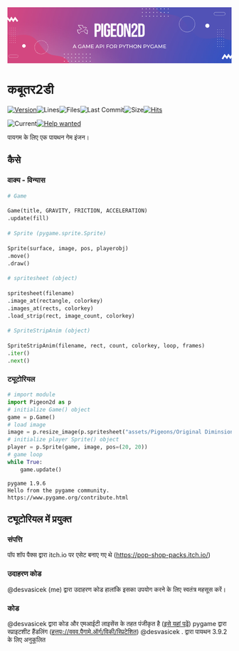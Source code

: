 <center><img src="Pigeon2d.png"></center>

# कबूतर2डी

[![Version](https://img.shields.io/pypi/v/Pigeon2D)](https://pypi.org/project/Pigeon2D/)![Lines](https://img.shields.io/tokei/lines/github/desvasicek/Pigeon2D)![Files](https://img.shields.io/github/directory-file-count/desvasicek/Pigeon2D)![Last Commit](https://img.shields.io/github/last-commit/desvasicek/Pigeon2D)![Size](https://img.shields.io/github/languages/code-size/desvasicek/Pigeon2D)[![Hits](https://hits.sh/github.com/desvasicek/Pigeon2D/hits.svg)](https://github.com/desvasicek/Pigeon2D)

![Current](https://img.shields.io/badge/currently-in%20progress-red)[![Help wanted](https://img.shields.io/badge/-help--wanted-yellow)](https://github.com/desvasicek/Pigeon2D/pulls)

पायगम के लिए एक पायथन गेम इंजन।

## कैसे

### वाक्य - विन्यास

```python
# Game

Game(title, GRAVITY, FRICTION, ACCELERATION)
.update(fill)

# Sprite (pygame.sprite.Sprite)

Sprite(surface, image, pos, playerobj)
.move()
.draw()

# spritesheet (object)

spritesheet(filename)
.image_at(rectangle, colorkey)
.images_at(rects, colorkey)
.load_strip(rect, image_count, colorkey)

# SpriteStripAnim (object)

SpriteStripAnim(filename, rect, count, colorkey, loop, frames)
.iter()
.next()

```

### ट्यूटोरियल

```python
# import module
import Pigeon2d as p
# initialize Game() object
game = p.Game()
# load image
image = p.resize_image(p.spritesheet("assets/Pigeons/Original Diminsions/Pigeon Sprite Sheet.png").image_at((0, 16, 16, 16)))
# initialize player Sprite() object
player = p.Sprite(game, image, pos=(20, 20))
# game loop
while True:
    game.update()

```

    pygame 1.9.6
    Hello from the pygame community. https://www.pygame.org/contribute.html

## ट्यूटोरियल में प्रयुक्त

### संपत्ति

पॉप शॉप पैक्स द्वारा itch.io पर एसेट बनाए गए थे (<https://pop-shop-packs.itch.io/>)

### उदाहरण कोड

@desvasicek (me) द्वारा उदाहरण कोड हालांकि इसका उपयोग करने के लिए स्वतंत्र महसूस करें।

### कोड

@desvasicek द्वारा कोड और एमआईटी लाइसेंस के तहत पंजीकृत है ([इसे यहां पढ़ें](https://github.com/desvasicek/Pigeon2D/blob/main/LICENSE))
pygame द्वारा स्प्राइटशीट हैंडलिंग ([हत्तपः://ववव.पैगामे.ऑर्ग/विकी/स्प्रिटेशित](https://www.pygame.org/wiki/Spritesheet)) @desvasicek . द्वारा पायथन 3.9.2 के लिए अनुकूलित
